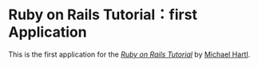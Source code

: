 # Ruby on Rails Tutorial：first Application

This is the first application for the 
[*Ruby on Rails Tutorial*](http://railstutorial.jp/)
by [Michael Hartl](http://michaelhartl.com/).